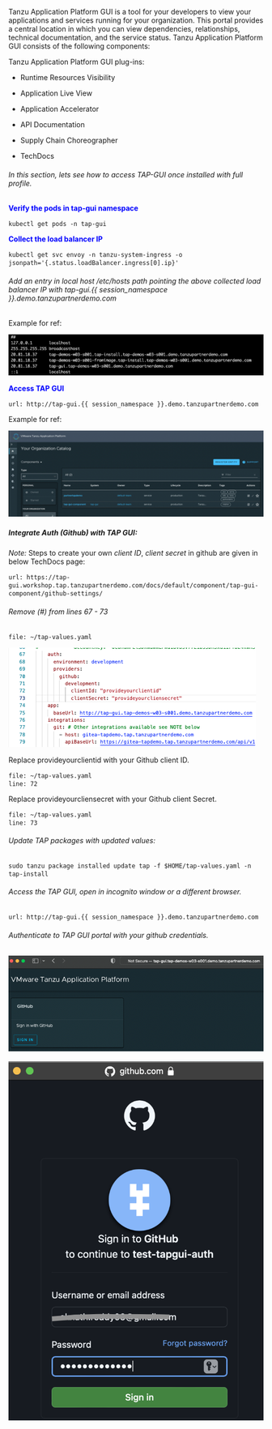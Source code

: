 Tanzu Application Platform GUI is a tool for your developers to view your applications and services running for your organization. This portal provides a central location in which you can view dependencies, relationships, technical documentation, and the service status.
Tanzu Application Platform GUI consists of the following components:

Tanzu Application Platform GUI plug-ins:

   - Runtime Resources Visibility
  
   - Application Live View
  
   - Application Accelerator
  
   - API Documentation
  
   - Supply Chain Choreographer

   - TechDocs

###### In this section, lets see how to access TAP-GUI once installed with full profile. 

<p style="color:blue"><strong> Verify the pods in tap-gui namespace </strong></p>

```execute
kubectl get pods -n tap-gui
```

<p style="color:blue"><strong> Collect the load balancer IP </strong></p>

```execute
kubectl get svc envoy -n tanzu-system-ingress -o jsonpath='{.status.loadBalancer.ingress[0].ip}'
```

###### Add an entry in local host /etc/hosts path pointing the above collected load balancer IP with tap-gui.{{ session_namespace }}.demo.tanzupartnerdemo.com

Example for ref: 

![TAP GUI](images/gui-1.png)

<p style="color:blue"><strong> Access TAP GUI </strong></p>

```dashboard:open-url
url: http://tap-gui.{{ session_namespace }}.demo.tanzupartnerdemo.com
```

Example for ref: 

![TAP GUI](images/gui-2.png)

##### Integrate Auth (Github) with TAP GUI: 

*Note:* Steps to create your own *client ID*, *client secret* in github are given in below TechDocs page: 

```dashboard:open-url
url: https://tap-gui.workshop.tap.tanzupartnerdemo.com/docs/default/component/tap-gui-component/github-settings/
```

###### Remove (#) from lines 67 - 73

```editor:open-file
file: ~/tap-values.yaml
```

![TAP GUI](images/gui-3.png)

Replace provideyourclientid with your Github client ID. 

```editor:open-file
file: ~/tap-values.yaml
line: 72
```

Replace provideyourcliensecret with your Github client Secret. 

```editor:open-file
file: ~/tap-values.yaml
line: 73
```

###### Update TAP packages with updated values: 

```execute
sudo tanzu package installed update tap -f $HOME/tap-values.yaml -n tap-install
```

###### Access the TAP GUI, open in incognito window or a different browser. 

```dashboard:open-url
url: http://tap-gui.{{ session_namespace }}.demo.tanzupartnerdemo.com
```

###### Authenticate to TAP GUI portal with your github credentials. 

![TAP GUI](images/gui-4.png)

![TAP GUI](images/gui-5.png)

